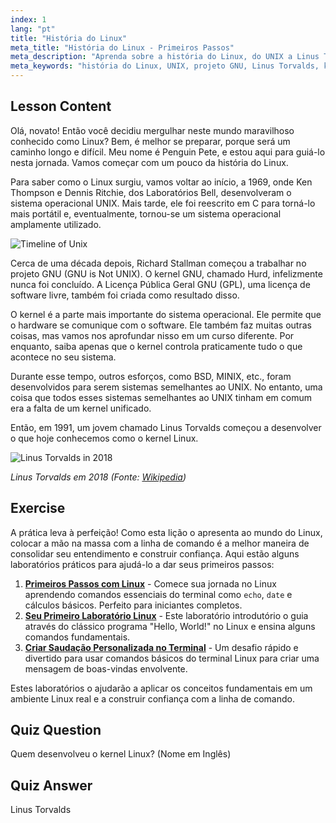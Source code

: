 ```yaml
---
index: 1
lang: "pt"
title: "História do Linux"
meta_title: "História do Linux - Primeiros Passos"
meta_description: "Aprenda sobre a história do Linux, do UNIX a Linus Torvalds e o projeto GNU. Entenda suas origens e evolução para iniciantes."
meta_keywords: "história do Linux, UNIX, projeto GNU, Linus Torvalds, kernel Linux, Linux para iniciantes, tutorial Linux, guia Linux"
---
```


## Lesson Content

Olá, novato! Então você decidiu mergulhar neste mundo maravilhoso conhecido como Linux? Bem, é melhor se preparar, porque será um caminho longo e difícil. Meu nome é Penguin Pete, e estou aqui para guiá-lo nesta jornada. Vamos começar com um pouco da história do Linux.

Para saber como o Linux surgiu, vamos voltar ao início, a 1969, onde Ken Thompson e Dennis Ritchie, dos Laboratórios Bell, desenvolveram o sistema operacional UNIX. Mais tarde, ele foi reescrito em C para torná-lo mais portátil e, eventualmente, tornou-se um sistema operacional amplamente utilizado.

![Timeline of Unix](https://file.labex.io/images/ed9c245d-e8be-4287-bf34-67750b042542.jpg)

Cerca de uma década depois, Richard Stallman começou a trabalhar no projeto GNU (GNU is Not UNIX). O kernel GNU, chamado Hurd, infelizmente nunca foi concluído. A Licença Pública Geral GNU (GPL), uma licença de software livre, também foi criada como resultado disso.

O kernel é a parte mais importante do sistema operacional. Ele permite que o hardware se comunique com o software. Ele também faz muitas outras coisas, mas vamos nos aprofundar nisso em um curso diferente. Por enquanto, saiba apenas que o kernel controla praticamente tudo o que acontece no seu sistema.

Durante esse tempo, outros esforços, como BSD, MINIX, etc., foram desenvolvidos para serem sistemas semelhantes ao UNIX. No entanto, uma coisa que todos esses sistemas semelhantes ao UNIX tinham em comum era a falta de um kernel unificado.

Então, em 1991, um jovem chamado Linus Torvalds começou a desenvolver o que hoje conhecemos como o kernel Linux.

![Linus Torvalds in 2018](https://file.labex.io/images/3e1311fd-b8ca-45e7-8d02-9aac6377bb36.jpg)

_Linus Torvalds em 2018 (Fonte: [Wikipedia](https://en.wikipedia.org/wiki/Linus_Torvalds))_

## Exercise

A prática leva à perfeição! Como esta lição o apresenta ao mundo do Linux, colocar a mão na massa com a linha de comando é a melhor maneira de consolidar seu entendimento e construir confiança. Aqui estão alguns laboratórios práticos para ajudá-lo a dar seus primeiros passos:

1. **[Primeiros Passos com Linux](https://labex.io/pt/labs/linux-getting-started-with-linux-446315)** - Comece sua jornada no Linux aprendendo comandos essenciais do terminal como `echo`, `date` e cálculos básicos. Perfeito para iniciantes completos.
2. **[Seu Primeiro Laboratório Linux](https://labex.io/pt/labs/linux-your-first-linux-lab-270253)** - Este laboratório introdutório o guia através do clássico programa "Hello, World!" no Linux e ensina alguns comandos fundamentais.
3. **[Criar Saudação Personalizada no Terminal](https://labex.io/pt/labs/linux-create-personalized-terminal-greeting-446322)** - Um desafio rápido e divertido para usar comandos básicos do terminal Linux para criar uma mensagem de boas-vindas envolvente.

Estes laboratórios o ajudarão a aplicar os conceitos fundamentais em um ambiente Linux real e a construir confiança com a linha de comando.

## Quiz Question

Quem desenvolveu o kernel Linux? (Nome em Inglês)

## Quiz Answer

Linus Torvalds
